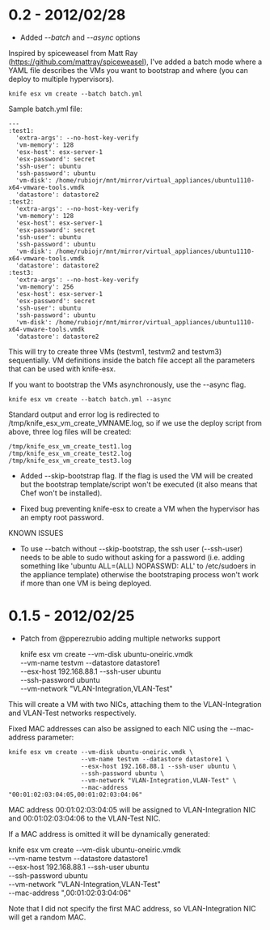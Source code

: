# 0.2 - 2012/02/28

* Added *--batch* and *--async* options 

Inspired by spiceweasel from Matt Ray (https://github.com/mattray/spiceweasel), I've added a batch mode where a YAML file describes the VMs you want to bootstrap and where (you can deploy to multiple hypervisors).
    
    knife esx vm create --batch batch.yml 

Sample batch.yml file:

    ---
    :test1:
      'extra-args': --no-host-key-verify
      'vm-memory': 128
      'esx-host': esx-server-1 
      'esx-password': secret 
      'ssh-user': ubuntu
      'ssh-password': ubuntu
      'vm-disk': /home/rubiojr/mnt/mirror/virtual_appliances/ubuntu1110-x64-vmware-tools.vmdk
      'datastore': datastore2
    :test2:
      'extra-args': --no-host-key-verify 
      'vm-memory': 128
      'esx-host': esx-server-1 
      'esx-password': secret
      'ssh-user': ubuntu
      'ssh-password': ubuntu
      'vm-disk': /home/rubiojr/mnt/mirror/virtual_appliances/ubuntu1110-x64-vmware-tools.vmdk
      'datastore': datastore2
    :test3:
      'extra-args': --no-host-key-verify 
      'vm-memory': 256
      'esx-host': esx-server-1 
      'esx-password': secret
      'ssh-user': ubuntu
      'ssh-password': ubuntu
      'vm-disk': /home/rubiojr/mnt/mirror/virtual_appliances/ubuntu1110-x64-vmware-tools.vmdk
      'datastore': datastore2

This will try to create three VMs (testvm1, testvm2 and testvm3) sequentially. VM definitions inside the batch file accept all the parameters that can be used with knife-esx.

If you want to bootstrap the VMs asynchronously, use the --async flag.

    knife esx vm create --batch batch.yml --async

Standard output and error log is redirected to /tmp/knife_esx_vm_create_VMNAME.log, so if we use the deploy script from above, three log files will be created:

    /tmp/knife_esx_vm_create_test1.log
    /tmp/knife_esx_vm_create_test2.log
    /tmp/knife_esx_vm_create_test3.log

* Added --skip-bootstrap flag. If the flag is used the VM will be created but 
  the bootstrap template/script won't be executed (it also means that Chef won't be installed).

* Fixed bug preventing knife-esx to create a VM when the hypervisor has an empty root password.

KNOWN ISSUES

* To use --batch without --skip-bootstrap, the ssh user (--ssh-user) needs to be able to sudo without asking for a password (i.e. adding something like 'ubuntu ALL=(ALL) NOPASSWD: ALL' to /etc/sudoers in the appliance template) otherwise the bootstraping process won't work if more than one VM is being deployed. 

# 0.1.5 - 2012/02/25

* Patch from @pperezrubio adding multiple networks support

    knife esx vm create --vm-disk ubuntu-oneiric.vmdk \
                        --vm-name testvm --datastore datastore1 \
                        --esx-host 192.168.88.1 --ssh-user ubuntu \
                        --ssh-password ubuntu \
                        --vm-network "VLAN-Integration,VLAN-Test"

This will create a VM with two NICs, attaching them to the VLAN-Integration and VLAN-Test networks respectively.

Fixed MAC addresses can also be assigned to each NIC using the --mac-address parameter:
    
    knife esx vm create --vm-disk ubuntu-oneiric.vmdk \
                        --vm-name testvm --datastore datastore1 \
                        --esx-host 192.168.88.1 --ssh-user ubuntu \
                        --ssh-password ubuntu \
                        --vm-network "VLAN-Integration,VLAN-Test" \
                        --mac-address "00:01:02:03:04:05,00:01:02:03:04:06"

MAC address 00:01:02:03:04:05 will be assigned to VLAN-Integration NIC and 00:01:02:03:04:06 to the VLAN-Test NIC.

If a MAC address is omitted it will be dynamically generated:
    
knife esx vm create --vm-disk ubuntu-oneiric.vmdk \
                        --vm-name testvm --datastore datastore1 \
                        --esx-host 192.168.88.1 --ssh-user ubuntu \
                        --ssh-password ubuntu \
                        --vm-network "VLAN-Integration,VLAN-Test" \
                        --mac-address ",00:01:02:03:04:06"

Note that I did not specify the first MAC address, so VLAN-Integration NIC will get a random MAC.

